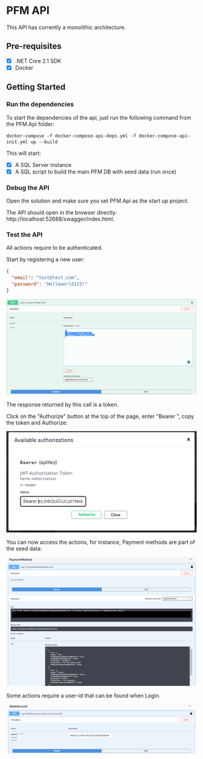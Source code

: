 # PFM API

This API has currently a monolithic architecture.  

## Pre-requisites

- [x] .NET Core 2.1 SDK
- [x] Docker

## Getting Started

### Run the dependencies

To start the dependencies of the api, just run the following command from the PFM.Api folder:

```shell
docker-compose -f docker-compose-api-deps.yml -f docker-compose-api-init.yml up --build
```

This will start:
- [x] A SQL Server instance
- [x] A SQL script to build the main PFM DB with seed data (run once)

### Debug the API

Open the solution and make sure you set PFM.Api as the start up project. 

The API should open in the browser directly: http://localhost:52688/swagger/index.html.

### Test the API

All actions require to be authenticated. 

Start by registering a new user:

```json
{
  "email": "test@test.com",
  "password": "Helloworld123!"
}
```

![](../Documentation/Pictures/API-Register.png)

The response returned by this call is a token. 

Click on the "Authorize" button at the top of the page, enter "Bearer ", copy the token and Authorize:

![](../Documentation/Pictures/API-BearerToken.PNG)

You can now access the actions, for instance, Payment methods are part of the seed data:

![](../Documentation/Pictures/API-GetPaymentMethods.png)

Some actions require a user-id that can be found when Login. 

![](../Documentation/Pictures/API-GetBankByUserId.PNG)